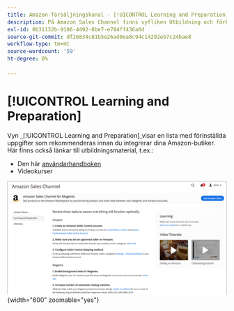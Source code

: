 ```yaml
---
title: Amazon-försäljningskanal - [!UICONTROL Learning and Preparation]
description: På Amazon Sales Channel finns vyfliken Utbildning och förberedelser där du enkelt får tillgång till en lista med konfigurationsuppgifter och informationsresurser.
exl-id: 0b31132b-9106-4492-8be7-e784ff436a6d
source-git-commit: df26834c81b5e26ad0ea8c94c14292eb7c24bae8
workflow-type: tm+mt
source-wordcount: '59'
ht-degree: 0%

---
```


# [!UICONTROL Learning and Preparation]

Vyn _[!UICONTROL Learning and Preparation]_visar en lista med förinställda uppgifter som rekommenderas innan du integrerar dina Amazon-butiker. Här finns också länkar till utbildningsmaterial, t.ex.:

- Den här [användarhandboken](./overview.md)
- Videokurser

![Vyn Utbildning och förberedelser](assets/learning-preparation.png){width="600" zoomable="yes"}
